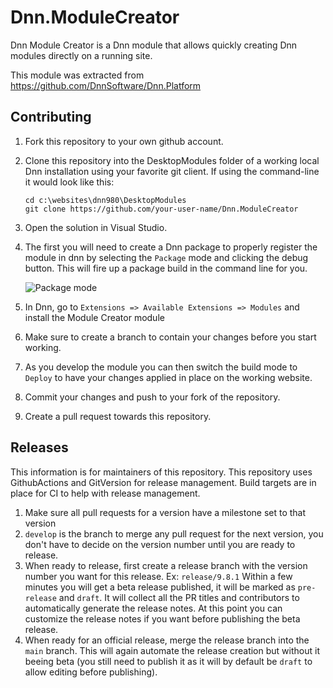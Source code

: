 # Dnn.ModuleCreator
Dnn Module Creator is a Dnn module that allows quickly creating Dnn modules directly on a running site.

This module was extracted from https://github.com/DnnSoftware/Dnn.Platform

## Contributing
1. Fork this repository to your own github account.
2. Clone this repository into the DesktopModules folder of a working local Dnn installation using your favorite git client. If using the command-line it would look like this:
    ```
    cd c:\websites\dnn980\DesktopModules
    git clone https://github.com/your-user-name/Dnn.ModuleCreator
    ```
3. Open the solution in Visual Studio.
4. The first you will need to create a Dnn package to properly register the module in dnn by selecting the `Package` mode and clicking the debug button. This will fire up a package build in the command line for you.

    ![Package mode](.github/images/Sreenshot1.png)
5. In Dnn, go to `Extensions => Available Extensions => Modules` and install the Module Creator module
6. Make sure to create a branch to contain your changes before you start working.
7. As you develop the module you can then switch the build mode to `Deploy` to have your changes applied in place on the working website.
8. Commit your changes and push to your fork of the repository.
9. Create a pull request towards this repository.

## Releases
This information is for maintainers of this repository. This repository uses GithubActions and GitVersion for release management. Build targets are in place for CI to help with release management.
1. Make sure all pull requests for a version have a milestone set to that version
2. `develop` is the branch to merge any pull request for the next version, you don't have to decide on the version number until you are ready to release.
3. When ready to release, first create a release branch with the version number you want for this release. Ex: `release/9.8.1` Within a few minutes you will get a beta release published, it will be marked as `pre-release` and `draft`. It will collect all the PR titles and contributors to automatically generate the release notes. At this point you can customize the release notes if you want before publishing the beta release.
4. When ready for an official release, merge the release branch into the `main` branch. This will again automate the release creation but without it beeing beta (you still need to publish it as it will by default be `draft` to allow editing before publishing).